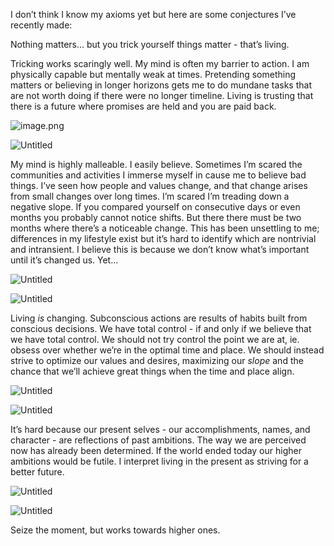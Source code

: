 I don’t think I know my axioms yet but here are some conjectures I’ve recently made:

Nothing matters… but you trick yourself things matter - that’s living.

Tricking works scaringly well. My mind is often my barrier to action. I am physically capable but mentally weak at times. Pretending something matters or believing in longer horizons gets me to do mundane tasks that are not worth doing if there were no longer timeline. Living is trusting that there is a future where promises are held and you are paid back. 

![image.png](https://hackmd.io/_uploads/ry3y6V-Qp.png)

![Untitled](https://prod-files-secure.s3.us-west-2.amazonaws.com/1e086cc4-4617-4986-aed3-6dfcf21ff4f7/c694c328-dd56-4c0a-a2f1-39e08dddef61/Untitled.png)

My mind is highly malleable. I easily believe. Sometimes I’m scared the communities and activities I immerse myself in cause me to believe bad things. I’ve seen how people and values change, and that change arises from small changes over long times. I’m scared I’m treading down a negative slope. If you compared yourself on consecutive days or even months you probably cannot notice shifts. But there there must be two months where there’s a noticeable change. This has been unsettling to me; differences in my lifestyle exist but it’s hard to identify which are nontrivial and intransient. I believe this is because we don’t know what’s important until it’s changed us. Yet…

![Untitled](https://prod-files-secure.s3.us-west-2.amazonaws.com/1e086cc4-4617-4986-aed3-6dfcf21ff4f7/4a55b2c2-3d77-43b7-903c-a31003c9ffe2/Untitled.png)

![Untitled](https://prod-files-secure.s3.us-west-2.amazonaws.com/1e086cc4-4617-4986-aed3-6dfcf21ff4f7/0b0b7ca2-02f8-4c76-a34d-ed7f5fdb3e12/Untitled.png)

Living *is* changing. Subconscious actions are results of habits built from conscious decisions. We have total control - if and only if we believe that we have total control. We should not try control the point we are at, ie. obsess over whether we’re in the optimal time and place. We should instead strive to optimize our values and desires, maximizing our *slope* and the chance that we’ll achieve great things when the time and place align.

![Untitled](https://prod-files-secure.s3.us-west-2.amazonaws.com/1e086cc4-4617-4986-aed3-6dfcf21ff4f7/60ee0967-b842-4afd-9707-9789d879bb6e/Untitled.png)

![Untitled](https://prod-files-secure.s3.us-west-2.amazonaws.com/1e086cc4-4617-4986-aed3-6dfcf21ff4f7/415f8c1c-e5bb-46ae-9053-12fe05b7917a/Untitled.png)

It’s hard because our present selves - our accomplishments, names, and character - are reflections of past ambitions. The way we are perceived now has already been determined. If the world ended today our higher ambitions would be futile. I interpret living in the present as striving for a better future.

![Untitled](https://prod-files-secure.s3.us-west-2.amazonaws.com/1e086cc4-4617-4986-aed3-6dfcf21ff4f7/a9fe3bf5-a718-49e8-bbe7-77c003a99218/Untitled.png)

![Untitled](https://prod-files-secure.s3.us-west-2.amazonaws.com/1e086cc4-4617-4986-aed3-6dfcf21ff4f7/b1ee42ae-c64e-4bd8-b091-35dcfae34cb4/Untitled.png)

Seize the moment, but works towards higher ones.
